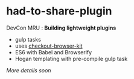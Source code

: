 # had-to-share-plugin
DevCon MRU : **Building lightweight plugins**

- gulp tasks
- uses [checkout-browser-kit](https://www.npmjs.com/package/checkout-browser-kit)
- ES6 with Babel and Browserify
- Hogan templating with pre-compile gulp task

*More details soon*
